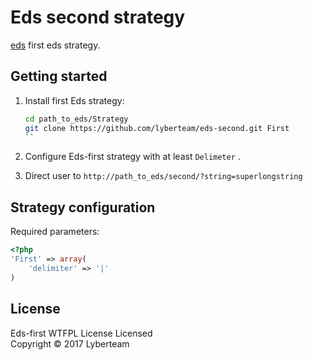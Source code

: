Eds second strategy
===================
[eds][1] first eds strategy.

Getting started
----------------
1. Install first Eds strategy:
   ```bash
   cd path_to_eds/Strategy
   git clone https://github.com/lyberteam/eds-second.git First
   ``

2. Configure Eds-first strategy with at least `Delimeter` .

3. Direct user to `http://path_to_eds/second/?string=superlongstring`

Strategy configuration
----------------------

Required parameters:

```php
<?php
'First' => array(
	'delimiter' => '|'
)
```

License
---------
Eds-first WTFPL License Licensed  
Copyright © 2017 Lyberteam 

[1]: https://github.com/lyberteam/eds